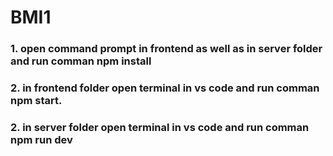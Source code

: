 # BMI1
### 1. open command prompt in frontend as well as in server folder and run comman npm install
### 2. in frontend folder open terminal in vs code and run comman npm start.
### 2. in server folder open terminal in vs code and run comman npm run dev
